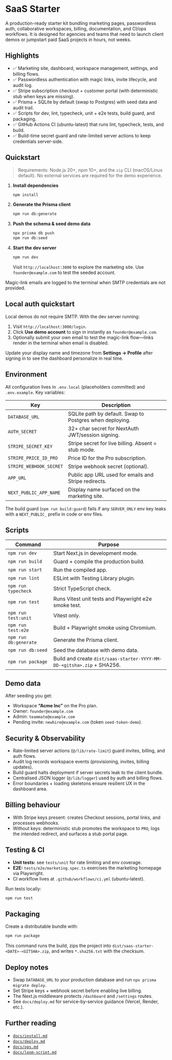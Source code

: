# SaaS Starter

A production-ready starter kit bundling marketing pages, passwordless auth, collaborative workspaces, billing, documentation, and CI/ops workflows. It is designed for agencies and teams that need to launch client demos or jumpstart paid SaaS projects in hours, not weeks.

## Highlights

- ✅ Marketing site, dashboard, workspace management, settings, and billing flows.
- ✅ Passwordless authentication with magic links, invite lifecycle, and audit log.
- ✅ Stripe subscription checkout + customer portal (with deterministic stub when keys are missing).
- ✅ Prisma + SQLite by default (swap to Postgres) with seed data and audit trail.
- ✅ Scripts for dev, lint, typecheck, unit + e2e tests, build guard, and packaging.
- ✅ GitHub Actions CI (ubuntu-latest) that runs lint, typecheck, tests, and build.
- ✅ Build-time secret guard and rate-limited server actions to keep credentials server-side.

## Quickstart

> Requirements: Node.js 20+, npm 10+, and the `zip` CLI (macOS/Linux default). No external services are required for the demo experience.

1. **Install dependencies**
   ```bash
   npm install
   ```
2. **Generate the Prisma client**
   ```bash
   npm run db:generate
   ```
3. **Push the schema & seed demo data**
   ```bash
   npx prisma db push
   npm run db:seed
   ```
4. **Start the dev server**
   ```bash
   npm run dev
   ```
   Visit `http://localhost:3000` to explore the marketing site. Use `founder@example.com` to test the seeded account.

Magic-link emails are logged to the terminal when SMTP credentials are not provided.

## Local auth quickstart

Local demos do not require SMTP. With the dev server running:

1. Visit `http://localhost:3000/login`.
2. Click **Use demo account** to sign in instantly as `founder@example.com`.
3. Optionally submit your own email to test the magic-link flow—links render in the terminal when email is disabled.

Update your display name and timezone from **Settings → Profile** after signing in to see the dashboard personalize in real time.

## Environment

All configuration lives in `.env.local` (placeholders committed) and `.env.example`. Key variables:

| Key | Description |
| --- | --- |
| `DATABASE_URL` | SQLite path by default. Swap to Postgres when deploying. |
| `AUTH_SECRET` | 32+ char secret for NextAuth JWT/session signing. |
| `STRIPE_SECRET_KEY` | Stripe secret for live billing. Absent = stub mode. |
| `STRIPE_PRICE_ID_PRO` | Price ID for the Pro subscription. |
| `STRIPE_WEBHOOK_SECRET` | Stripe webhook secret (optional). |
| `APP_URL` | Public app URL used for emails and Stripe redirects. |
| `NEXT_PUBLIC_APP_NAME` | Display name surfaced on the marketing site. |

The build guard (`npm run build:guard`) fails if any `SERVER_ONLY` env key leaks with a `NEXT_PUBLIC_` prefix in code or env files.

## Scripts

| Command | Purpose |
| --- | --- |
| `npm run dev` | Start Next.js in development mode. |
| `npm run build` | Guard + compile the production build. |
| `npm run start` | Run the compiled app. |
| `npm run lint` | ESLint with Testing Library plugin. |
| `npm run typecheck` | Strict TypeScript check. |
| `npm run test` | Runs Vitest unit tests and Playwright e2e smoke test. |
| `npm run test:unit` | Vitest only. |
| `npm run test:e2e` | Build + Playwright smoke using Chromium. |
| `npm run db:generate` | Generate the Prisma client. |
| `npm run db:seed` | Seed the database with demo data. |
| `npm run package` | Build and create `dist/saas-starter-YYYY-MM-DD-<gitsha>.zip` + SHA256. |

## Demo data

After seeding you get:

- Workspace **“Acme Inc”** on the Pro plan.
- Owner: `founder@example.com`
- Admin: `teammate@example.com`
- Pending invite: `newhire@example.com` (token `seed-token-demo`).

## Security & Observability

- Rate-limited server actions (`@/lib/rate-limit`) guard invites, billing, and auth flows.
- Audit log records workspace events (provisioning, invites, billing updates).
- Build guard halts deployment if server secrets leak to the client bundle.
- Centralised JSON logger (`@/lib/logger`) used by auth and billing flows.
- Error boundaries + loading skeletons ensure resilient UX in the dashboard area.

## Billing behaviour

- With Stripe keys present: creates Checkout sessions, portal links, and processes webhooks.
- Without keys: deterministic stub promotes the workspace to `PRO`, logs the intended redirect, and surfaces a stub portal page.

## Testing & CI

- **Unit tests:** see `tests/unit` for rate limiting and env coverage.
- **E2E:** `tests/e2e/marketing.spec.ts` exercises the marketing homepage via Playwright.
- CI workflow lives at `.github/workflows/ci.yml` (ubuntu-latest).

Run tests locally:
```bash
npm run test
```

## Packaging

Create a distributable bundle with:
```bash
npm run package
```
This command runs the build, zips the project into `dist/saas-starter-<DATE>-<GITSHA>.zip`, and writes `*.sha256.txt` with the checksum.

## Deploy notes

- Swap `DATABASE_URL` to your production database and run `npx prisma migrate deploy`.
- Set Stripe keys + webhook secret before enabling live billing.
- The Next.js middleware protects `/dashboard` and `/settings` routes.
- See `docs/deploy.md` for service-by-service guidance (Vercel, Render, etc.).

## Further reading

- [`docs/install.md`](docs/install.md)
- [`docs/deploy.md`](docs/deploy.md)
- [`docs/ops.md`](docs/ops.md)
- [`docs/loom-script.md`](docs/loom-script.md)
